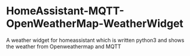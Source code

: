 # HomeAssistant-MQTT-OpenWeatherMap-WeatherWidget
A weather widget for homeassistant which is written python3 and shows the weather from Openweathermap and MQTT
